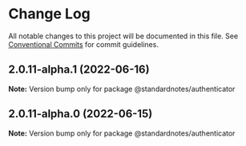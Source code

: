# Change Log

All notable changes to this project will be documented in this file.
See [Conventional Commits](https://conventionalcommits.org) for commit guidelines.

## 2.0.11-alpha.1 (2022-06-16)

**Note:** Version bump only for package @standardnotes/authenticator

## 2.0.11-alpha.0 (2022-06-15)

**Note:** Version bump only for package @standardnotes/authenticator
